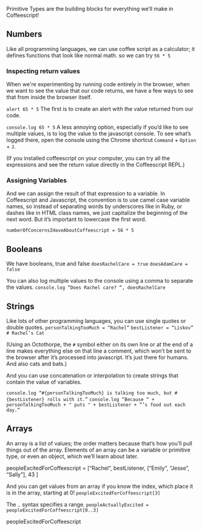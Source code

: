 Primitive Types are the building blocks for everything we’ll make in Coffeescript!

## Numbers
Like all programming languages, we can use coffee script as a calculator; it defines functions that look like normal math.
so we can try
`56 * 5`

### Inspecting return values
When we're experimenting by running code entirely in the browser, when we want to see the value that our code returns, we have a few ways to see that from inside the browser itself.

`alert 65 * 5`
The first is to create an alert with the value returned from our code.

`console.log 65 * 5`
A less annoying option, especially if you’d like to see multiple  values, is to log the value to the javascript console. To see what’s logged there, open the console using the Chrome shortcut `Command` + `Option` + `J`.

(If you installed coffeescript on your computer, you can try all the expressions and see the return value directly in the Coffeescript REPL.)

### Assigning Variables
And we can assign the result of that expression to a variable. In Coffeescript and Javascript, the convention is to use camel case variable names, so instead of separating words by underscores like in Ruby, or dashes like in HTML class names, we just capitalize the beginning of the next word. But it’s important to lowercase the first word.

`numberOfConcernsIHaveAboutCoffeescript = 56 * 5`

## Booleans
We have booleans, true and false
`doesRachelCare = true`
`doesAdamCare = false`

You can also log multiple values to the console using a comma to separate the values.
`console.log “Does Rachel care? “, doesRachelCare`

## Strings
Like lots of other programming languages, you can use single quotes or double quotes.
`personTalkingTooMuch = “Rachel”`
`bestListener = “Liskov” # Rachel’s Cat`

(Using an Octothorpe, the `#` symbol either on its own line or at the end of a line makes everything else on that line a comment, which won’t be sent to the browser after it’s processed into javascript. It’s just there for humans. And also cats and bats.)

And you can use concatenation or interpolation to create strings that contain the value of variables.

`console.log “#{personTalkingTooMuch} is talking too much, but #{bestListener} rolls with it.”`
`console.log “Because “ + personTalkingTooMuch + " puts " + bestListener + ”’s food out each day.”`

## Arrays
An array is a list of values; the order matters because that’s how you’ll pull things out of the array. Elements of an array can be a variable or primitive type, or even an object, which we’ll learn about later.

peopleExcitedForCoffeescript = [“Rachel”, bestListener, [“Emily”, “Jesse”, “Sally”], 43 ]

And you can get values from an array if you know the index, which place it is in the array, starting at 0!
`peopleExcitedForCoffeescript[3]`

The .. syntax specifies a range.
`peopleActuallyExcited = peopleExcitedForCoffeescript[0..3]`

peopleExcitedForCoffeescript
